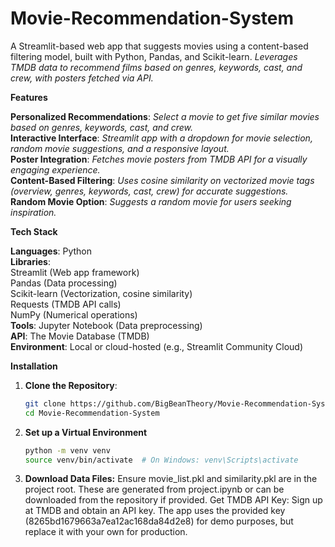 # Movie-Recommendation-System

A Streamlit-based web app that suggests movies using a content-based filtering model, built with Python, Pandas, and Scikit-learn. *Leverages TMDB data to recommend films based on genres, keywords, cast, and crew, with posters fetched via API.*

**Features**

  **Personalized Recommendations**: *Select a movie to get five similar movies based on genres, keywords, cast, and crew.*  
  **Interactive Interface**: *Streamlit app with a dropdown for movie selection, random movie suggestions, and a responsive layout.*  
  **Poster Integration**: *Fetches movie posters from TMDB API for a visually engaging experience.*  
  **Content-Based Filtering**: *Uses cosine similarity on vectorized movie tags (overview, genres, keywords, cast, crew) for accurate suggestions.*  
  **Random Movie Option**: *Suggests a random movie for users seeking inspiration.*

**Tech Stack**

  **Languages**: Python  
  **Libraries**:  
    Streamlit (Web app framework)  
    Pandas (Data processing)  
    Scikit-learn (Vectorization, cosine similarity)  
    Requests (TMDB API calls)  
    NumPy (Numerical operations)  
  **Tools**: Jupyter Notebook (Data preprocessing)  
  **API**: The Movie Database (TMDB)  
  **Environment**: Local or cloud-hosted (e.g., Streamlit Community Cloud)

**Installation**

1. **Clone the Repository**:  
   ```bash
   git clone https://github.com/BigBeanTheory/Movie-Recommendation-System.git
   cd Movie-Recommendation-System

2. **Set up a Virtual Environment**
   ```bash
   python -m venv venv
   source venv/bin/activate  # On Windows: venv\Scripts\activate

3. **Download Data Files:**
Ensure movie_list.pkl and similarity.pkl are in the project root. These are generated from project.ipynb or can be downloaded from the repository if provided.
Get TMDB API Key:
Sign up at TMDB and obtain an API key.
The app uses the provided key (8265bd1679663a7ea12ac168da84d2e8) for demo purposes, but replace it with your own for production.
